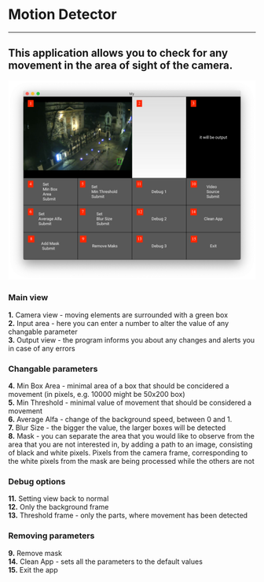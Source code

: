 # Motion Detector
---
This application allows you to check for any movement in the area of sight of the camera.  
---
<img src="./info.png">

### Main view
<b>1.</b> Camera view - moving elements are surrounded with a green box<br>
<b>2.</b> Input area - here you can enter a number to alter the value of any changable parameter<br>
<b>3.</b> Output view - the program informs you about any changes and alerts you in case of any errors

### Changable parameters
<b>4.</b> Min Box Area - minimal area of a box that should be concidered a movement (in pixels, e.g. 10000 might be 50x200 box)<br>
<b>5.</b> Min Threshold - minimal value of movement that should be considered a movement<br>
<b>6.</b> Average Alfa - change of the background speed, between 0 and 1.<br>
<b>7.</b> Blur Size - the bigger the value, the larger boxes will be detected<br>
<b>8.</b> Mask - you can separate the area that you would like to observe from the area that you are not interested in, by adding a path to an image, consisting of black and white pixels. Pixels from the camera frame, corresponding to the white pixels from the mask are being processed while the others are not

### Debug options
<b>11.</b> Setting view back to normal<br>
<b>12.</b> Only the background frame<br>
<b>13.</b> Threshold frame - only the parts, where movement has been detected

### Removing parameters
<b>9.</b> Remove mask<br>
<b>14.</b> Clean App - sets all the parameters to the default values<br>
<b>15.</b> Exit the app
